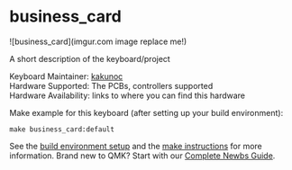 # business_card

![business_card](imgur.com image replace me!)

A short description of the keyboard/project

Keyboard Maintainer: [kakunoc](https://github.com/kakunpc)  
Hardware Supported: The PCBs, controllers supported  
Hardware Availability: links to where you can find this hardware

Make example for this keyboard (after setting up your build environment):

    make business_card:default

See the [build environment setup](https://docs.qmk.fm/#/getting_started_build_tools) and the [make instructions](https://docs.qmk.fm/#/getting_started_make_guide) for more information. Brand new to QMK? Start with our [Complete Newbs Guide](https://docs.qmk.fm/#/newbs).
